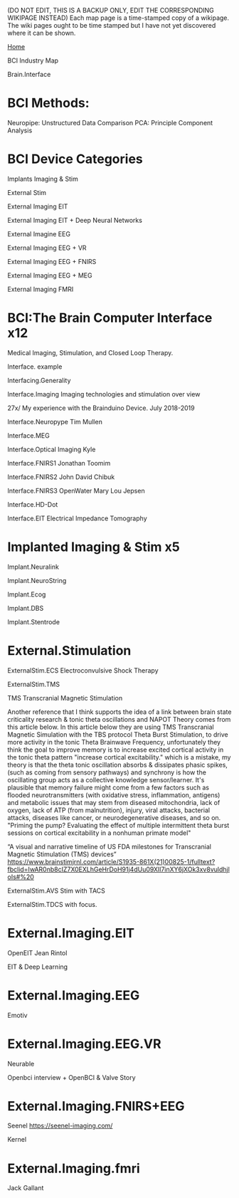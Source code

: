 (DO NOT EDIT, THIS IS A BACKUP ONLY, EDIT THE CORRESPONDING WIKIPAGE INSTEAD)
Each map page is a time-stamped copy of a wikipage. The wiki pages ought to be time stamped but I have not yet discovered where it can be shown.

[Home](https://github.com/v5ma/selfawarenetworks/wiki)

BCI Industry Map

Brain.Interface

# BCI Methods:
Neuropipe: Unstructured Data Comparison
PCA: Principle Component Analysis

# BCI Device Categories

Implants Imaging & Stim

External Stim

External Imaging EIT

External Imaging EIT + Deep Neural Networks

External Imagine EEG

External Imaging EEG + VR

External Imaging EEG + FNIRS

External Imaging EEG + MEG

External Imaging FMRI


# BCI:The Brain Computer Interface x12
Medical Imaging, Stimulation, and Closed Loop Therapy.

Interface. example

Interfacing.Generality 

Interface.Imaging Imaging technologies and stimulation over view

27x/ My experience with the Brainduino Device. July 2018-2019

Interface.Neuropype Tim Mullen

Interface.MEG

Interface.Optical Imaging Kyle

Interface.FNIRS1 Jonathan Toomim

Interface.FNIRS2 John David Chibuk

Interface.FNIRS3 OpenWater Mary Lou Jepsen

Interface.HD-Dot

Interface.EIT Electrical Impedance Tomography

# Implanted Imaging & Stim x5
Implant.Neuralink

Implant.NeuroString

Implant.Ecog

Implant.DBS

Implant.Stentrode

# External.Stimulation
ExternalStim.ECS Electroconvulsive Shock Therapy

ExternalStim.TMS

TMS Transcranial Magnetic Stimulation


Another reference that I think supports the idea of a link between brain state criticality research & tonic theta oscillations and NAPOT Theory comes from this article below. In this article below they are using TMS Transcranial Magnetic Simulation with the TBS protocol Theta Burst Stimulation, to drive more activity in the tonic Theta Brainwave Frequency, unfortunately they think the goal to improve memory is to increase excited cortical activity in the tonic theta pattern "increase cortical excitability." which is a mistake, my theory is that the theta tonic oscillation absorbs & dissipates phasic spikes, (such as coming from sensory pathways) and synchrony is how the oscillating group acts as a collective knowledge sensor/learner. It's plausible that memory failure might come from a few factors such as flooded neurotransmitters (with oxidative stress, inflammation, antigens) and metabolic issues that may stem from diseased mitochondria, lack of oxygen, lack of ATP (from malnutrition), injury, viral attacks, bacterial attacks, diseases like cancer, or neurodegenerative diseases, and so on.
"Priming the pump? Evaluating the effect of multiple intermittent theta burst sessions on cortical excitability in a nonhuman primate model"

“A visual and narrative timeline of US FDA milestones for Transcranial Magnetic Stimulation (TMS) devices”
https://www.brainstimjrnl.com/article/S1935-861X(21)00825-1/fulltext?fbclid=IwAR0nb8cIZ7X0EXLhGeHrDoH91j4dUu09XIl7inXY6jXOk3xv8vuldhjloIs#%20


ExternalStim.AVS Stim with TACS

ExternalStim.TDCS with focus.

# External.Imaging.EIT
OpenEIT Jean Rintol

EIT & Deep Learning

# External.Imaging.EEG
Emotiv

# External.Imaging.EEG.VR
Neurable

Openbci interview + OpenBCI & Valve Story

# External.Imaging.FNIRS+EEG

Seenel
https://seenel-imaging.com/

Kernel

# External.Imaging.fmri
Jack Gallant